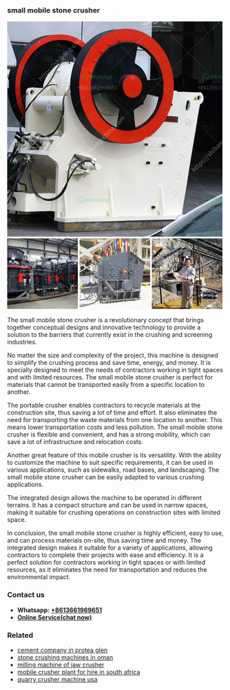 <h3>small mobile stone crusher</h3><img src='1708323009.jpg' alt=''><p>The small mobile stone crusher is a revolutionary concept that brings together conceptual designs and innovative technology to provide a solution to the barriers that currently exist in the crushing and screening industries.</p><p>No matter the size and complexity of the project, this machine is designed to simplify the crushing process and save time, energy, and money. It is specially designed to meet the needs of contractors working in tight spaces and with limited resources. The small mobile stone crusher is perfect for materials that cannot be transported easily from a specific location to another.</p><p>The portable crusher enables contractors to recycle materials at the construction site, thus saving a lot of time and effort. It also eliminates the need for transporting the waste materials from one location to another. This means lower transportation costs and less pollution. The small mobile stone crusher is flexible and convenient, and has a strong mobility, which can save a lot of infrastructure and relocation costs.</p><p>Another great feature of this mobile crusher is its versatility. With the ability to customize the machine to suit specific requirements, it can be used in various applications, such as sidewalks, road bases, and landscaping. The small mobile stone crusher can be easily adapted to various crushing applications.</p><p>The integrated design allows the machine to be operated in different terrains. It has a compact structure and can be used in narrow spaces, making it suitable for crushing operations on construction sites with limited space.</p><p>In conclusion, the small mobile stone crusher is highly efficient, easy to use, and can process materials on-site, thus saving time and money. The integrated design makes it suitable for a variety of applications, allowing contractors to complete their projects with ease and efficiency. It is a perfect solution for contractors working in tight spaces or with limited resources, as it eliminates the need for transportation and reduces the environmental impact.</p><h3>Contact us</h3><ul><li><strong>Whatsapp:&nbsp;<a href="https://wa.me/8613661969651">+8613661969651</a></strong></li><li><a href="https://swt.shibang-china.com/?git&amp;zhl&amp;small mobile stone crusher"><strong>Online Service(chat now)</strong></a></li></ul><h3>Related</h3><ul><li><a href='cement company in protea glen.md'>cement company in protea glen</a></li><li><a href='stone crushing machines in oman.md'>stone crushing machines in oman</a></li><li><a href='milling machine of jaw crusher.md'>milling machine of jaw crusher</a></li><li><a href='mobile crusher plant for hire in south africa.md'>mobile crusher plant for hire in south africa</a></li><li><a href='quarry crusher machine usa.md'>quarry crusher machine usa</a></li></ul>